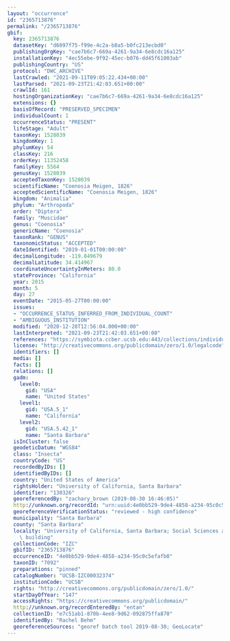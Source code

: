 ```yaml
---
layout: "occurrence"
id: "2365713876"
permalink: "/2365713876"
gbif:
  key: 2365713876
  datasetKey: "d6097f75-f99e-4c2a-b8a5-b0fc213ecbd0"
  publishingOrgKey: "cae7b6c7-669a-4261-9a34-6e8cdc16a125"
  installationKey: "4ec55ebe-9f92-45ec-b076-dd45f61003ab"
  publishingCountry: "US"
  protocol: "DWC_ARCHIVE"
  lastCrawled: "2021-09-11T09:05:22.434+00:00"
  lastParsed: "2021-09-23T21:42:03.651+00:00"
  crawlId: 161
  hostingOrganizationKey: "cae7b6c7-669a-4261-9a34-6e8cdc16a125"
  extensions: {}
  basisOfRecord: "PRESERVED_SPECIMEN"
  individualCount: 1
  occurrenceStatus: "PRESENT"
  lifeStage: "Adult"
  taxonKey: 1528039
  kingdomKey: 1
  phylumKey: 54
  classKey: 216
  orderKey: 11352458
  familyKey: 5564
  genusKey: 1528039
  acceptedTaxonKey: 1528039
  scientificName: "Coenosia Meigen, 1826"
  acceptedScientificName: "Coenosia Meigen, 1826"
  kingdom: "Animalia"
  phylum: "Arthropoda"
  order: "Diptera"
  family: "Muscidae"
  genus: "Coenosia"
  genericName: "Coenosia"
  taxonRank: "GENUS"
  taxonomicStatus: "ACCEPTED"
  dateIdentified: "2019-01-01T00:00:00"
  decimalLongitude: -119.849679
  decimalLatitude: 34.414967
  coordinateUncertaintyInMeters: 80.0
  stateProvince: "California"
  year: 2015
  month: 5
  day: 27
  eventDate: "2015-05-27T00:00:00"
  issues:
  - "OCCURRENCE_STATUS_INFERRED_FROM_INDIVIDUAL_COUNT"
  - "AMBIGUOUS_INSTITUTION"
  modified: "2020-12-28T12:56:04.000+00:00"
  lastInterpreted: "2021-09-23T21:42:03.651+00:00"
  references: "https://symbiota.ccber.ucsb.edu:443/collections/individual/index.php?occid=130326"
  license: "http://creativecommons.org/publicdomain/zero/1.0/legalcode"
  identifiers: []
  media: []
  facts: []
  relations: []
  gadm:
    level0:
      gid: "USA"
      name: "United States"
    level1:
      gid: "USA.5_1"
      name: "California"
    level2:
      gid: "USA.5.42_1"
      name: "Santa Barbara"
  isInCluster: false
  geodeticDatum: "WGS84"
  class: "Insecta"
  countryCode: "US"
  recordedByIDs: []
  identifiedByIDs: []
  country: "United States of America"
  rightsHolder: "University of California, Santa Barbara"
  identifier: "130326"
  georeferencedBy: "zachary_brown (2019-08-30 16:46:05)"
  http://unknown.org/recordId: "urn:uuid:4e0bb529-9de4-4858-a234-95c0c5efafb0"
  georeferenceVerificationStatus: "reviewed - high confidence"
  municipality: "Santa Barbara"
  county: "Santa Barbara"
  locality: "University of California, Santa Barbara; Social Sciences and Media Studies\
    \ building"
  collectionCode: "IZC"
  gbifID: "2365713876"
  occurrenceID: "4e0bb529-9de4-4858-a234-95c0c5efafb0"
  taxonID: "7092"
  preparations: "pinned"
  catalogNumber: "UCSB-IZC00032374"
  institutionCode: "UCSB"
  rights: "http://creativecommons.org/publicdomain/zero/1.0/"
  startDayOfYear: "147"
  accessRights: "https://creativecommons.org/publicdomain/"
  http://unknown.org/recordEnteredBy: "entan"
  collectionID: "e7c51ab1-870b-4ee8-9d62-092875ffa870"
  identifiedBy: "Rachel Behm"
  georeferenceSources: "georef batch tool 2019-08-30; GeoLocate"
---
```

